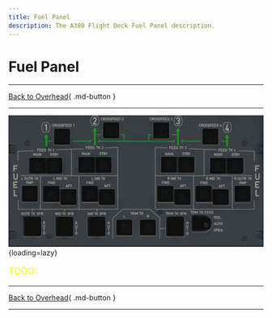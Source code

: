```yaml
---
title: Fuel Panel
description: The A380 Flight Deck Fuel Panel description.
---
```


# Fuel Panel

---

[Back to Overhead](../overviews/ovhd.md){ .md-button }

---

![Fuel Panel](../../../assets/a380x-briefing/flight-deck/ovhd/fuel-panel.png "Fuel Panel"){loading=lazy}

[//]: # (TODO API Doc Link)

[//]: # (TODO)
<p style="color:yellow; font-size:18px;">TODO: </p>

---

[Back to Overhead](../overviews/ovhd.md){ .md-button }

---
